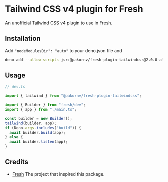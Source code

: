 # Tailwind CSS v4 plugin for Fresh

An unofficial Tailwind CSS v4 plugin to use in Fresh.

## Installation

Add `"nodeModulesDir": "auto"` to your deno.json file and

```sh
deno add --allow-scripts jsr:@pakornv/fresh-plugin-tailwindcss@2.0.0-alpha.1
```

## Usage

```ts
// dev.ts

import { tailwind } from "@pakornv/fresh-plugin-tailwindcss";

import { Builder } from "fresh/dev";
import { app } from "./main.ts";

const builder = new Builder();
tailwind(builder, app);
if (Deno.args.includes("build")) {
  await builder.build(app);
} else {
  await builder.listen(app);
}
```

## Credits

- [Fresh](https://github.com/denoland/fresh) The project that inspired this
  package.
